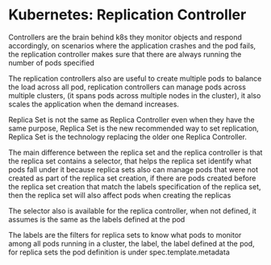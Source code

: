 # Kubernetes: Replication Controller

Controllers are the brain behind k8s they monitor objects and respond accordingly, on scenarios where the application crashes and the pod fails, the replication controller makes sure that there are always running the number of pods specified

The replication controllers also are useful to create multiple pods to balance the load across all pod, replication controllers can manage pods across multiple clusters, (it spans pods across multiple nodes in the cluster), it also scales the application when the demand increases.

Replica Set is not the same as Replica Controller even when they have the same purpose, Replica Set is the new recommended way to set replication, Replica Set is the technology replacing the older one Replica Controller.


The main difference between the replica set and the replica controller is that the replica set contains a selector, that helps the replica set identify what pods fall under it because replica sets also can manage pods that were not created as part of the replica set creation, if there are pods created before the replica set creation that match the labels specification of the replica set, then the replica set will also affect pods when creating the replicas

The selector also is available for the replica controller, when not defined, it assumes is the same as the labels defined at the pod

The labels are the filters for replica sets to know what pods to monitor among all pods running in a cluster, the label, the label defined at the pod, for replica sets the pod definition is under spec.template.metadata